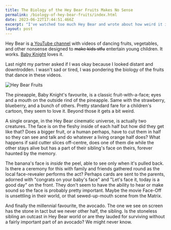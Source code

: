 ```yaml
---
title: The Biology of the Hey Bear Fruits Makes No Sense
permalink: /biology-of-hey-bear-fruits/index.html
date: 2023-06-22T17:44:51.466Z
excerpt: "I've watched too much Hey Bear and wrote about how weird it is"
layout: post
---
```


Hey Bear is [a YouTube channel](https://www.youtube.com/channel/UCtf9cFBJkHVAf2qMqF01xYg) with videos of dancing fruits, vegetables, and other nonsense designed to ~~make kids stfu~~ entertain young children. It works. [Baby Knight](https://rknight.me/tags/babyknight/) loves it.

Last night my partner asked if I was okay because I looked distant and downtrodden. I wasn't sad or tired, I was pondering the biology of the fruits that dance in these videos.

![Hey Bear Fruits](https://rknightuk.s3.amazonaws.com/site/hey-bear-fruit-banner.jpg)

The pineapple, Baby Knight's favourite, is a classic fruit-with-a-face; eyes and a mouth on the outside rind of the pineapple. Same with the strawberry, blueberry, and a bunch of others. Pretty standard fare for a children's cartoon, they seem to love it. Beyond those it gets a bit weird.

A single orange, in the Hey Bear cinematic universe, is actually two creatures. The face is on the fleshy inside of each half but how did they get like that? Does a bigger fruit, or a human perhaps, have to cut them in half so they can see and talk and do whatever a living orange half does? What happens if said cutter slices off-centre, does one of them die while the other stays alive but has a part of their sibling's face on theirs, forever haunted by the memory.

The banana's face is _inside_ the peel, able to see only when it's pulled back. Is there a ceremony for this with family and friends gathered round as the local face-revealer performs the act? Perhaps cards are sent to the parents, adorned with "congrats on your baby's face" and "Let's face it, today is a good day" on the front. They don't seem to have the ability to hear or make sound so the face is probably pretty important. Maybe the movie Face-Off is unsettling in their world, or that sewed-up-mouth scene from the Matrix.

And finally the millennial favourite, the avocado. The one we see on screen has the stone in tact but we never other half, the sibling. Is the stoneless sibling an outcast in Hey Bear world or are they lauded for surviving without a fairly important part of an avocado? We might never know.